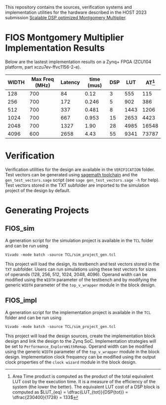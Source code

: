 This repository contains the sources, verification systems and implementation utilities for the hardware described in the HOST 2023 submission [Scalable DSP optimized Montgomery Multiplier](./Scalable_DSP_optimized_Montgomery_Multiplier.pdf).

# FIOS Montgomery Multiplier Implementation Results

Below are the lastest implementation results on a Zynq+ FPGA (ZCU104 platform, part xczu7ev-ffvc1156-2-e).

| WIDTH | Max Freq (MHz) | Latency | time (mus) | DSP | LUT | AT[^1] |
|-------|----------------|---------|------------|-----|-----|---- |
|128    |700             |84       |0.12        |3    |555  |115  |
|256    |700             |172      |0.246       |5    |902  |386  |
|512    |700             |337      |0.481       |8    |1443 |1206 |
|1024   |700             |667      |0.953       |15   |2653 |4423 |
|2048   |700             |1327     |1.90        |28   |4985 |16548|
|4096   |600             |2658     |4.43        |55   |9341 |73787|

[^1]: Area Time product is computed as the product of the total equivalent LUT cost by the execution time.
  It is a measure of the efficiency of the system (the lower the better).
  The equivalent LUT cost of a DSP block is computed as $LUT_{eq} = \dfrac{LUT_{tot}}{DSP{tot}} = \dfrac{230400}{1728} = 133$

# Verification

Verification utilities for the design are available in the `VERIFICATION` folder.
Test vectors can be generated using [sagemath toolchain](https://www.sagemath.org/) and the `gen_test_vectors.sage` script (see `sage gen_test_vectors.sage -h` for help).
Test vectors stored in the TXT subfolder are imported to the simulation project of the design by default.

# Generating Projects

## FIOS_sim

A generation script for the simulation project is available in the `TCL` folder and can be run using

```
Vivado -mode batch -source TCL/sim_project_gen.tcl
```

This project will load the design, its testbench and test vectors stored in the `TXT` subfolder. 
Users can run simulations using these test vectors for sizes of operands (128, 256, 512, 1024, 2048, 4096).
Operand width can be modified using the `WIDTH` parameter of the testbench and by modifying the generic `WIDTH` parameter of the
`top_v_wrapper` module in the block design.

## FIOS_impl

A generation script for the implementation project is available in the `TCL` folder and can be run using

```
Vivado -mode batch -source TCL/sim_project_gen.tcl
```

This project will load the design sources, create the implementation block design and link the design to the Zynq SoC.
Implementation strategies will be set to `Performance_ExploreWithRemap`.
Operand width can be modified using the generic `WIDTH` parameter of the
`top_v_wrapper` module in the block design. Implementation clock frequency can be modified using the output clock properties of
the `clock wizard` module in the block design.


